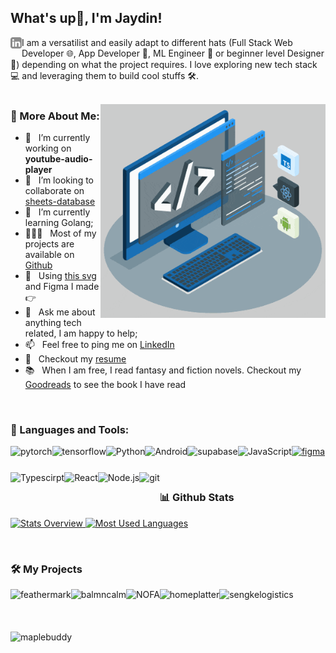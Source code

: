 ## What's up👋, I'm Jaydin!
<a href='https://www.linkedin.com/in/jaydin-gulley-671065267'><img align='left' alt="linkedin" src="https://raw.githubusercontent.com/jaydindg/jaydindg/refs/heads/main/assets/linkedin.svg" height='18px'/></a>
<!-- <a href='https://twitter.com/jaydindg/'><img align='left' alt="twitter" src="https://raw.githubusercontent.com/jaydindg/jaydindg/561d474902b59c7429ec22bb73e225696c27b202/assets/twitter.svg" height='18px'/></a> -->
<!-- <a href='https://www.kaggle.com/jaydindg/'><img alt="kaggle" src="https://raw.githubusercontent.com/jaydindg/jaydindg/561d474902b59c7429ec22bb73e225696c27b202/assets/kaggle.svg" height='18px'/></a> -->


I am a versatilist and easily adapt to different hats (Full Stack Web Developer 🌐, App Developer 📱, ML Engineer 🤖 or beginner level Designer 🎨) depending on what the project requires. I love exploring new tech stack 💻 and leveraging them to build cool stuffs 🛠️. 
<br/>
<br/>

<img align="right" alt="GIF" src="https://raw.githubusercontent.com/jaydindg/jaydindg/refs/heads/main/techstack.gif" width="360px"/>
  
### 🧐 More About Me:

- 🔭 &nbsp; I’m currently working on **youtube-audio-player**
- 🤝 &nbsp; I’m looking to collaborate on [sheets-database](https://github.com/jaydindg/sheets-database)
- 🌱 &nbsp; I’m currently learning Golang; 
- 👨🏻‍💻 &nbsp; Most of my projects are available on [Github](https://github.com/jaydindg?tab=repositories)
- 🎨 &nbsp; Using [this svg](https://storyset.com/illustration/javascript-frameworks/amico) and Figma I made 👉
- 💬 &nbsp; Ask me about anything tech related, I am happy to help;
- 📫 &nbsp; Feel free to ping me on [LinkedIn](https://www.linkedin.com/in/jaydin-gulley-671065267)
- 📝 &nbsp; Checkout my [resume](https://drive.google.com/file/d/1ZpR5pVBTnl_Qybq7GE3MGy1SB1JehVSE/view?usp=sharing)
- 📚 &nbsp; When I am free, I read fantasy and fiction novels. Checkout my [Goodreads](https://www.goodreads.com/jaydindg) to see the book I have read

<br>

### 🔨 Languages and Tools:
<a href="https://pytorch.org/" target="_blank"> <img align="left" src="https://raw.githubusercontent.com/jaydindg/README_icons/refs/heads/main/language_and_tools/square/pytorch/pytorch.svg" alt="pytorch" height="42px"/> </a> 
<a href="https://www.tensorflow.org" target="_blank"> <img align="left" src="https://raw.githubusercontent.com/jaydindg/README_icons/refs/heads/main/language_and_tools/square/tensorflow/tensorflow.svg" alt="tensorflow" height="42px"/> </a> 
<a href="https://www.python.org" target="_blank"><img align="left" alt="Python" height ="42px" src="https://raw.githubusercontent.com/jaydindg/README_icons/refs/heads/main/language_and_tools/square/python/python.svg"></a>
<a href="https://developer.android.com" target="_blank"> <img align="left" alt="Android" height ="42px" src="https://raw.githubusercontent.com/jaydindg/README_icons/refs/heads/main/language_and_tools/square/android/android.svg"> </a>
<!-- <a href="https://kotlinlang.org" target="_blank"><img align="left" alt="Kotlin" height ="42px" src="https://raw.githubusercontent.com/jaydindg/README_icons/refs/heads/main/language_and_tools/square/kotlin/kotlin.svg"></a> -->
<!-- <a href="https://www.java.com" target="_blank"><img align="left" alt="Java" height ="42px" src="https://raw.githubusercontent.com/jaydindg/README_icons/refs/heads/main/language_and_tools/square/java/java.svg"></a> -->
<a href="https://supabase.com/" target="_blank"> <img align="left" src="https://raw.githubusercontent.com/jaydindg/README_icons/refs/heads/main/language_and_tools/square/supabase/supabase.svg" alt="supabase" height ="42px"/> </a>
<a href="https://developer.mozilla.org/en-US/docs/Web/JavaScript" target="_blank"> <img align="left" alt="JavaScript" height ="42px"  src="https://raw.githubusercontent.com/jaydindg/README_icons/refs/heads/main/language_and_tools/square/javascript/javascript.svg"> </a>
<a href="https://www.typescriptlang.org/" target="_blank"><img align="left" alt="Typescirpt" height ="42px" src="https://raw.githubusercontent.com/jaydindg/README_icons/refs/heads/main/language_and_tools/square/typescript/typescript.svg"></a>
<a href="https://reactjs.org/" target="_blank"> <img align="left" alt="React" height ="42px" src="https://raw.githubusercontent.com/jaydindg/README_icons/refs/heads/main/language_and_tools/square/react/react.svg"></a>
<a href="https://nodejs.org" target="_blank"><img align="left" alt="Node.js" height ="42px" src="https://raw.githubusercontent.com/jaydindg/README_icons/refs/heads/main/language_and_tools/square/node/node.svg"></a>
<a href="https://git-scm.com/" target="_blank"> <img src="https://raw.githubusercontent.com/jaydindg/README_icons/refs/heads/main/language_and_tools/square/git-scm/git-scm.svg" align="left" alt="git" height='42px'/> </a>
<a href="https://www.figma.com/" target="_blank"> <img src="https://raw.githubusercontent.com/jaydindg/README_icons/refs/heads/main/language_and_tools/square/figma/figma.svg" alt="figma" height='42px'/> </a>

<br>


### 📊 Github Stats
<a href='https://github.com/jaydindg/github-stats-transparent'>
  
![Stats Overview](https://raw.githubusercontent.com/jaydindg/github-stats-transparent/output/generated/overview.svg)
![Most Used Languages](https://raw.githubusercontent.com/jaydindg/github-stats-transparent/output/generated/languages.svg)

</a>

<br>

### 🛠️ My Projects
<a href="https://feathermarkagency.com" target="_blank"> <img alt="feathermark" src="https://minio.feathermarkagency.com/feathermark-website/media/logos/FeatherMarkLogo-White-Trans.png" height="68" align="left"> </a>
<a href="https://balmncalm.com" target="_blank"> <img alt="balmncalm" src="https://minio.feathermarkagency.com/feathermark-website/media/logos/bnc.svg"  height="68" align="left"> </a>
<a href="https://nofajeeparmy.com" target="_blank"> <img alt="NOFA" src="https://minio.feathermarkagency.com/feathermark-website/media/logos/nofa.svg" height="68" align="left"> </a>
<a href="https://homeplatterapp.com" target="_blank"> <img alt="homeplatter" src="https://minio.feathermarkagency.com/feathermark-website/media/logos/homeplatter.svg" height="68" align="left"> </a>
<a href="https://sengkelogistics.com" target="_blank"> <img alt="sengkelogistics" src="https://minio.feathermarkagency.com/feathermark-website/media/logos/sengke.svg" height="68" align="left"> </a>
<a href="https://maplebuddy.io" target="_blank"> <img alt="maplebuddy" src="https://minio.feathermarkagency.com/feathermark-website/media/logos/nextale.svg" height="68" align="left"> </a>
